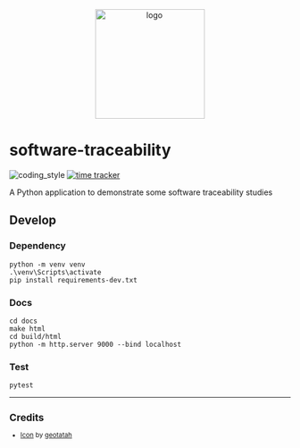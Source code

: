 <div align="center">
    <img src="https://image.flaticon.com/icons/svg/992/992837.svg" alt="logo" height="196">
</div>

# software-traceability

![coding_style](https://img.shields.io/badge/code%20style-black-000000.svg)
[![time tracker](https://wakatime.com/badge/github/zehengl/software-traceability.svg)](https://wakatime.com/badge/github/zehengl/software-traceability)

A Python application to demonstrate some software traceability studies

## Develop

### Dependency

    python -m venv venv
    .\venv\Scripts\activate
    pip install requirements-dev.txt

### Docs

    cd docs
    make html
    cd build/html
    python -m http.server 9000 --bind localhost

### Test

    pytest

<hr>

<sup>

## Credits

- [Icon][1] by [geotatah][2]

</sup>

[1]: https://www.flaticon.com/free-icon/networking_992837#term=social%20relation&page=1&position=14
[2]: https://www.flaticon.com/authors/geotatah
